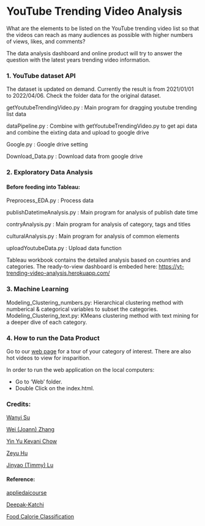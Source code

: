 # YouTube Trending Video Analysis
What are the elements to be listed on the YouTube trending video list so that the videos can reach as many audiences as possible with higher numbers of views, likes, and comments?

The data analysis dashboard and online product will try to answer the question with the latest years trending video information.

### 1. YouTube dataset API
The dataset is updated on demand. Currently the result is from 2021/01/01 to 2022/04/06. 
Check the folder data for the original dataset. 

getYoutubeTrendingVideo.py : Main program for dragging youtube trending list data

dataPipeline.py : Combine with getYoutubeTrendingVideo.py to get api data and combine the eixting data and upload to google drive

Google.py : Google drive setting

Download_Data.py : Download data from google drive


### 2. Exploratory Data Analysis
#### Before feeding into Tableau:


Preprocess_EDA.py :  Process data

publishDatetimeAnalysis.py :  Main program for analysis of publish date time 

contryAnalysis.py : Main program for analysis of category, tags and titles

culturalAnalysis.py : Main program for analysis of common elements

uploadYoutubeData.py : Upload data function


Tableau workbook contains the detailed analysis based on countries and categories. The ready-to-view dashboard is embeded here: https://yt-trending-video-analysis.herokuapp.com/

### 3. Machine Learning
Modeling_Clustering_numbers.py: Hierarchical clustering method with numberical & categorical variables to subset the categories. 
Modeling_Clustering_text.py: KMeans clustering method with text mining for a deeper dive of each category. 


### 4. How to run the Data Product
Go to our [web page](https://yt-trending-video-analysis.herokuapp.com/) for a tour of your category of interest. There are also hot videos to view for insparition. 

In order to run the web application on the local computers:
 * Go to ‘Web’ folder.
 * Double Click on the index.html.


### Credits:
[Wanyi Su](https://www.linkedin.com/in/wanyisu/)

[Wei (Joann) Zhang](https://www.linkedin.com/in/joannzhang1818/)

[Yin Yu Kevani Chow](https://www.linkedin.com/in/kevanichow/)

[Zeyu Hu](https://www.linkedin.com/in/zeyu-hu-64322395/)

[Jinyao (Timmy) Lu](https://www.linkedin.com/in/timmyluuu/)


#### Reference:
[appliedaicourse](https://www.appliedaicourse.com/course/11/Applied-Machine-learning-course)

[Deepak-Katchi](https://github.com/Deepak-Katchi/Clustering-YouTube-videos/blob/master/EDA_and_ML_on_YouTube_trending_videos_INDIA.ipynb)

[Food Calorie Classification](https://www.kaggle.com/code/ananyaroy1011/food-calorie-classification)

